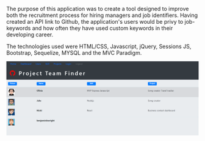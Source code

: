 The purpose of this application was to create a tool designed to improve both the recruitment process for hiring managers and job identifiers. Having created an API link to Github, the application's users would be privy to job-keywords and how often they have used custom keywords in their developing career. 

The technologies used were HTML/CSS, Javascript, jQuery, Sessions JS, Bootstrap, Sequelize, MYSQL and the MVC Paradigm. 

<img src="public\images\team-finder.PNG">